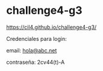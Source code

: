 # challenge4-g3

https://cil4.github.io/challenge4-g3/

Credenciales para login:

email: hola@abc.net

contraseña: 2cv44(t)-A
